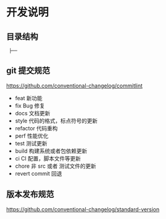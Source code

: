 

# 开发说明

## 目录结构
```
 ├── 
```

## git 提交规范
https://github.com/conventional-changelog/commitlint

- feat 新功能
- fix Bug 修复
- docs 文档更新
- style 代码的格式，标点符号的更新
- refactor 代码重构
- perf 性能优化
- test 测试更新
- build 构建系统或者包依赖更新
- ci CI 配置，脚本文件等更新
- chore 非 src 或者 测试文件的更新
- revert commit 回退

## 版本发布规范
https://github.com/conventional-changelog/standard-version